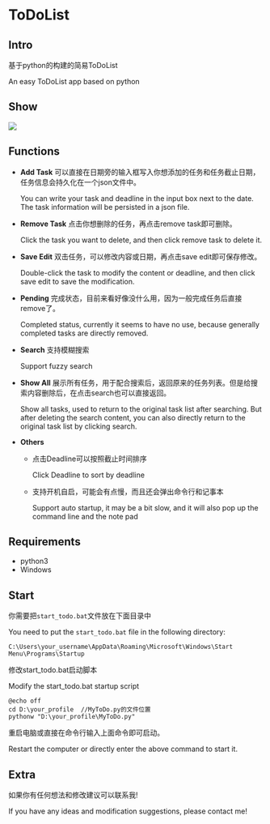# ToDoList

## Intro
基于python的构建的简易ToDoList

An easy ToDoList app based on python



## Show

![](img\example1.png)



## Functions

- **Add Task**
  可以直接在日期旁的输入框写入你想添加的任务和任务截止日期，任务信息会持久化在一个json文件中。

  You can write your task and deadline in the input box next to the date. The task information will be persisted in a json file.



- **Remove Task**
  点击你想删除的任务，再点击remove task即可删除。

  Click the task you want to delete, and then click remove task to delete it.


- **Save Edit**
  双击任务，可以修改内容或日期，再点击save edit即可保存修改。

  Double-click the task to modify the content or deadline, and then click save edit to save the modification.


- **Pending**
  完成状态，目前来看好像没什么用，因为一般完成任务后直接remove了。

  Completed status, currently it seems to have no use, because generally completed tasks are directly removed.


- **Search**
  支持模糊搜索

  Support fuzzy search

- **Show All**
  展示所有任务，用于配合搜索后，返回原来的任务列表。但是给搜索内容删除后，在点击search也可以直接返回。

  Show all tasks, used to return to the original task list after searching. But after deleting the search content, you can also directly return to the original task list by clicking search.

- **Others**
  - 点击Deadline可以按照截止时间排序

    Click Deadline to sort by deadline

  - 支持开机自启，可能会有点慢，而且还会弹出命令行和记事本
  
    Support auto startup, it may be a bit slow, and it will also pop up the command line and the note pad



## Requirements

- python3
- Windows



## Start

你需要把`start_todo.bat`文件放在下面目录中

You need to put the `start_todo.bat` file in the following directory:

```
C:\Users\your_username\AppData\Roaming\Microsoft\Windows\Start Menu\Programs\Startup
```



修改start_todo.bat启动脚本

Modify the start_todo.bat startup script

```
@echo off
cd D:\your_profile  //MyToDo.py的文件位置
pythonw "D:\your_profile\MyToDo.py"
```



重启电脑或直接在命令行输入上面命令即可启动。

Restart the computer or directly enter the above command to start it.



## Extra

如果你有任何想法和修改建议可以联系我!

If you have any ideas and modification suggestions, please contact me!